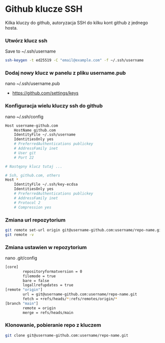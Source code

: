 # Github klucze SSH
Kilka kluczy do github, autoryzacja SSH do kilku kont github z jednego hosta.

### Utwórz klucz ssh
Save to ~/.ssh/username
```sh
ssh-keygen -t ed25519 -C "email@example.com" -f ~/.ssh/username
```

### Dodaj nowy klucz w panelu z pliku username.pub
nano ~/.ssh/username.pub
- https://github.com/settings/keys

### Konfiguracja wielu kluczy ssh do github
nano ~/.ssh/config
```sh
Host username-github.com
    HostName github.com
    IdentityFile ~/.ssh/username
    IdentitiesOnly yes
    # PreferredAuthentications publickey    
    # AddressFamily inet
    # User git  
    # Port 22

# Następny klucz tutaj ...

# Ssh, github.com, others
Host *
    IdentityFile ~/.ssh/key-ecdsa
    IdentitiesOnly yes
    # PreferredAuthentications publickey
    # AddressFamily inet
    # Protocol 2
    # Compression yes
```

### Zmiana url repozytorium
```sh
git remote set-url origin git@username-github.com:username/repo-name.git
git remote -v
```

### Zmiana ustawien w repozytorium
nano .git/config
```sh
[core]
        repositoryformatversion = 0
        filemode = true
        bare = false
        logallrefupdates = true
[remote "origin"]
        url = git@username-github.com:username/repo-name.git
        fetch = +refs/heads/*:refs/remotes/origin/*
[branch "main"]
        remote = origin
        merge = refs/heads/main
```

### Klonowanie, pobieranie repo z kluczem
```sh
git clone git@username-github.com:username/repo-name.git
```
